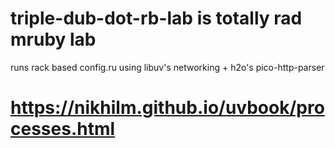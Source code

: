 # triple-dub-dot-rb-lab is totally rad mruby lab

runs rack based config.ru using libuv's networking + h2o's pico-http-parser

# https://nikhilm.github.io/uvbook/processes.html
